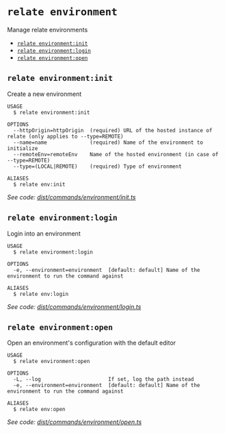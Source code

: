`relate environment`
====================

Manage relate environments

* [`relate environment:init`](#relate-environmentinit)
* [`relate environment:login`](#relate-environmentlogin)
* [`relate environment:open`](#relate-environmentopen)

## `relate environment:init`

Create a new environment

```
USAGE
  $ relate environment:init

OPTIONS
  --httpOrigin=httpOrigin  (required) URL of the hosted instance of relate (only applies to --type=REMOTE)
  --name=name              (required) Name of the environment to initialize
  --remoteEnv=remoteEnv    Name of the hosted environment (in case of --type=REMOTE)
  --type=(LOCAL|REMOTE)    (required) Type of environment

ALIASES
  $ relate env:init
```

_See code: [dist/commands/environment/init.ts](https://github.com/neo-technology/daedalus/blob/v1.0.0/dist/commands/environment/init.ts)_

## `relate environment:login`

Login into an environment

```
USAGE
  $ relate environment:login

OPTIONS
  -e, --environment=environment  [default: default] Name of the environment to run the command against

ALIASES
  $ relate env:login
```

_See code: [dist/commands/environment/login.ts](https://github.com/neo-technology/daedalus/blob/v1.0.0/dist/commands/environment/login.ts)_

## `relate environment:open`

Open an environment's configuration with the default editor

```
USAGE
  $ relate environment:open

OPTIONS
  -L, --log                      If set, log the path instead
  -e, --environment=environment  [default: default] Name of the environment to run the command against

ALIASES
  $ relate env:open
```

_See code: [dist/commands/environment/open.ts](https://github.com/neo-technology/daedalus/blob/v1.0.0/dist/commands/environment/open.ts)_
